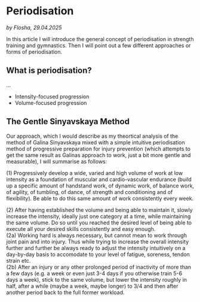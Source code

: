 # Periodisation

*by Flosha, 29.04.2025*


In this article I will introduce the general concept of periodisation in strength training and gymnastics. Then I will point out a few different approaches or forms of periodisation.


## What is periodisation?

...

* Intensity-focused progression
* Volume-focused progression





## The Gentle Sinyavskaya Method

Our approach, which I would describe as my theortical analysis of the method of Galina Sinyavskaya mixed with a simple intuitive periodisation method of progressive preparation for injury prevention (which attempts to get the same result as Galinas approach to work, just a bit more gentle and measurable), I will summarise as follows: 

(1) Progressively develop a wide, varied and high volume of work at low intensity as a foundation of muscular and cardio-vascular endurance (build up a specific amount of handstand work, of dynamic work, of balance work, of agility, of tumbling, of dance, of strength and conditioning and of flexibility). Be able to do this same amount of work consistently every week.

(2) After having established the volume and being able to maintain it, slowly increase the intensity, ideally just one category at a time, while maintaining the same volume. Do so until you reached the desired level of being able to execute all your desired skills consistently and easy enough.  
  (2a) Working hard is always necessary, but cannot mean to work through joint pain and into injury. Thus while trying to increase the overall intensity further and further be always ready to adjust the intensity intuitively on a day-by-day basis to accomodate to your level of fatigue, soreness, tendon strain etc.   
  (2b) After an injury or any other prolonged period of inactivity of more than a few days (e.g. a week or even just 3-4 days if you otherwise train 5-6 days a week), stick to the same volume, but lower the intensity roughly in half, after a while (maybe a week, maybe longer) to 3/4 and then after another period back to the full former workload.  

